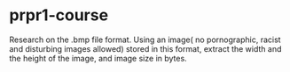 # prpr1-course
Research on the .bmp file format. Using an image( no pornographic, racist and disturbing images allowed) stored in this format, extract the width and the height of the image, and image size in bytes.
